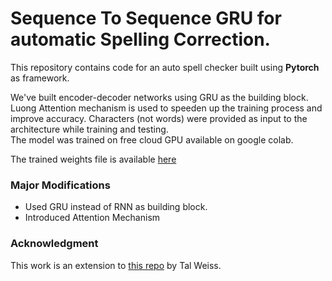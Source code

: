 # Sequence To Sequence GRU for automatic Spelling Correction.
This repository contains code for an auto spell checker built using **Pytorch** as framework.

We've built encoder-decoder networks using GRU as the building block. 
Luong Attention mechanism is used to speeden up the training process and improve accuracy.
Characters (not words) were provided as input to the architecture while training and testing.   
The model was trained on free cloud GPU available on google colab. 

The trained weights file is available [here](https://drive.google.com/file/d/1-LFmzixL3dMH99nDziw3aVkBIa6BVCUz/view?usp=sharing)

### Major Modifications
- Used GRU instead of RNN as building block.
- Introduced Attention Mechanism

### Acknowledgment
This work is an extension to [this repo](https://github.com/MajorTal/DeepSpell) by Tal Weiss. 
